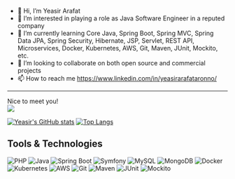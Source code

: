 - 👋 Hi, I’m Yeasir Arafat<br>
- 👀 I’m interested in playing a role as Java Software Engineer in a reputed company
- 🌱 I’m currently learning Core Java, Spring Boot, Spring MVC, Spring Data JPA, Spring Security, Hibernate, JSP, Servlet, REST API, Microservices, Docker, Kubernetes, AWS, Git, Maven, JUnit, Mockito, etc.
- 💞️ I’m looking to collaborate on both open source and commercial projects
- 📫 How to reach me https://www.linkedin.com/in/yeasirarafataronno/
---
Nice to meet you!<br>
![](https://komarev.com/ghpvc/?username=AronnoDIU&style=for-the-badge) <br>

[![Yeasir's GitHub stats](https://github-readme-stats.vercel.app/api?username=AronnoDIU&show_icons=true&theme=radical)](https://github.com/AronnoDIU)
[![Top Langs](https://github-readme-stats.vercel.app/api/top-langs/?username=AronnoDIU&layout=compact&theme=radical)](https://github.com/AronnoDIU) <br>

## Tools & Technologies

![PHP](https://img.shields.io/badge/PHP-777BB4?style=for-the-badge&logo=php&logoColor=white)
![Java](https://img.shields.io/badge/Java-007396?style=for-the-badge&logo=java&logoColor=white)
![Spring Boot](https://img.shields.io/badge/Spring%20Boot-6DB33F?style=for-the-badge&logo=spring-boot&logoColor=white)
![Symfony](https://img.shields.io/badge/Symfony-000000?style=for-the-badge&logo=symfony&logoColor=white)
![MySQL](https://img.shields.io/badge/MySQL-4479A1?style=for-the-badge&logo=mysql&logoColor=white)
![MongoDB](https://img.shields.io/badge/MongoDB-47A248?style=for-the-badge&logo=mongodb&logoColor=white)
![Docker](https://img.shields.io/badge/Docker-2496ED?style=for-the-badge&logo=docker&logoColor=white)
![Kubernetes](https://img.shields.io/badge/Kubernetes-326CE5?style=for-the-badge&logo=kubernetes&logoColor=white)
![AWS](https://img.shields.io/badge/AWS-232F3E?style=for-the-badge&logo=amazon-aws&logoColor=white)
![Git](https://img.shields.io/badge/Git-F05032?style=for-the-badge&logo=git&logoColor=white)
![Maven](https://img.shields.io/badge/Maven-C71A36?style=for-the-badge&logo=apache-maven&logoColor=white)
![JUnit](https://img.shields.io/badge/JUnit-25A162?style=for-the-badge&logo=junit5&logoColor=white)
![Mockito](https://img.shields.io/badge/Mockito-25A162?style=for-the-badge&logo=mockito&logoColor=white)
<!---
AronnoDIU/AronnoDIU is a ✨ special ✨ repository because its `README.md` (this file) appears on your GitHub profile.
You can click the Preview link to take a look at your changes.
--->
